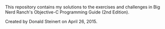 This repository contains my solutions to the exercises and challenges in Big Nerd Ranch's Objective-C Programming Guide (2nd Edition).

Created by Donald Steinert on April 26, 2015.
